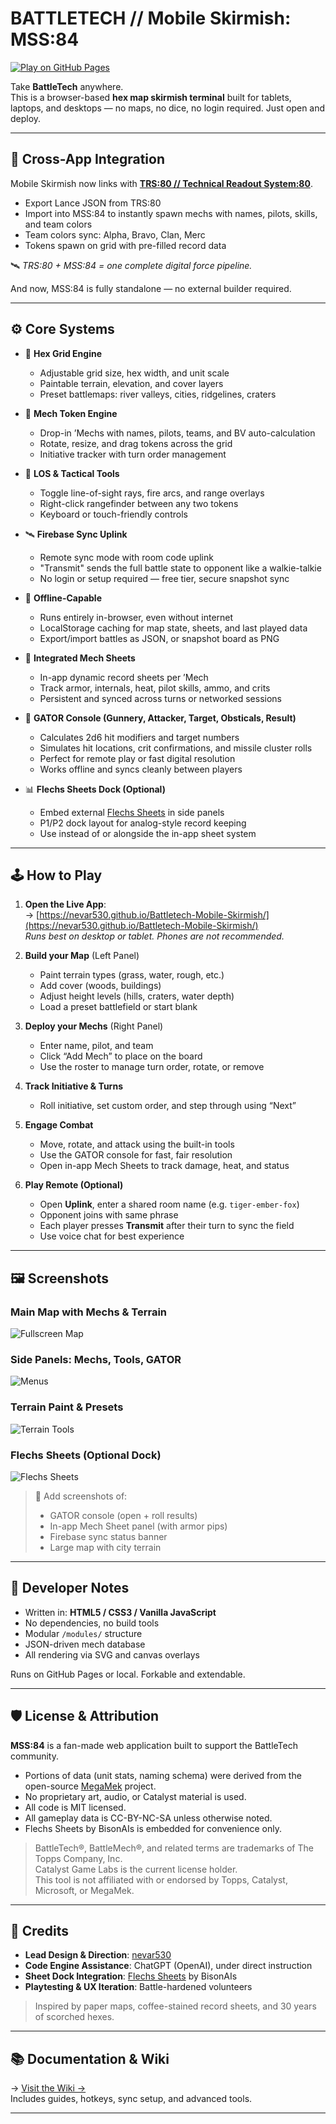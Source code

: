 # BATTLETECH // Mobile Skirmish: MSS:84

[![Play on GitHub Pages](https://img.shields.io/badge/Play%20Now-GitHub%20Pages-brightgreen?style=for-the-badge)](https://nevar530.github.io/Battletech-Mobile-Skirmish/)

Take **BattleTech** anywhere.  
This is a browser-based **hex map skirmish terminal** built for tablets, laptops, and desktops — no maps, no dice, no login required. Just open and deploy.

---

## 🔗 Cross-App Integration  

Mobile Skirmish now links with **[TRS:80 // Technical Readout System:80](https://nevar530.github.io/TRS80/)**.

- Export Lance JSON from TRS:80  
- Import into MSS:84 to instantly spawn mechs with names, pilots, skills, and team colors  
- Team colors sync: Alpha, Bravo, Clan, Merc  
- Tokens spawn on grid with pre-filled record data  

🛰 *TRS:80 + MSS:84 = one complete digital force pipeline.*

And now, MSS:84 is fully standalone — no external builder required.

---

## ⚙️ Core Systems

- 🧭 **Hex Grid Engine**
  - Adjustable grid size, hex width, and unit scale
  - Paintable terrain, elevation, and cover layers
  - Preset battlemaps: river valleys, cities, ridgelines, craters

- 🤖 **Mech Token Engine**
  - Drop-in ’Mechs with names, pilots, teams, and BV auto-calculation
  - Rotate, resize, and drag tokens across the grid
  - Initiative tracker with turn order management

- 🔭 **LOS & Tactical Tools**
  - Toggle line-of-sight rays, fire arcs, and range overlays
  - Right-click rangefinder between any two tokens
  - Keyboard or touch-friendly controls

- 🛰 **Firebase Sync Uplink**
  - Remote sync mode with room code uplink
  - "Transmit" sends the full battle state to opponent like a walkie-talkie
  - No login or setup required — free tier, secure snapshot sync

- 📡 **Offline-Capable**
  - Runs entirely in-browser, even without internet
  - LocalStorage caching for map state, sheets, and last played data
  - Export/import battles as JSON, or snapshot board as PNG

- 📄 **Integrated Mech Sheets**
  - In-app dynamic record sheets per ’Mech
  - Track armor, internals, heat, pilot skills, ammo, and crits
  - Persistent and synced across turns or networked sessions

- 🎯 **GATOR Console (Gunnery, Attacker, Target, Obsticals, Result)**
  - Calculates 2d6 hit modifiers and target numbers
  - Simulates hit locations, crit confirmations, and missile cluster rolls
  - Perfect for remote play or fast digital resolution
  - Works offline and syncs cleanly between players

- 📊 **Flechs Sheets Dock (Optional)**
  - Embed external [Flechs Sheets](https://sheets.flechs.net) in side panels
  - P1/P2 dock layout for analog-style record keeping
  - Use instead of or alongside the in-app sheet system

---

## 🕹 How to Play

1. **Open the Live App**:  
   → [https://nevar530.github.io/Battletech-Mobile-Skirmish/](https://nevar530.github.io/Battletech-Mobile-Skirmish/)  
   *Runs best on desktop or tablet. Phones are not recommended.*

2. **Build your Map** (Left Panel)
   - Paint terrain types (grass, water, rough, etc.)
   - Add cover (woods, buildings)
   - Adjust height levels (hills, craters, water depth)
   - Load a preset battlefield or start blank

3. **Deploy your Mechs** (Right Panel)
   - Enter name, pilot, and team
   - Click “Add Mech” to place on the board
   - Use the roster to manage turn order, rotate, or remove

4. **Track Initiative & Turns**
   - Roll initiative, set custom order, and step through using “Next”

5. **Engage Combat**
   - Move, rotate, and attack using the built-in tools
   - Use the GATOR console for fast, fair resolution
   - Open in-app Mech Sheets to track damage, heat, and status

6. **Play Remote (Optional)**
   - Open **Uplink**, enter a shared room name (e.g. `tiger-ember-fox`)
   - Opponent joins with same phrase
   - Each player presses **Transmit** after their turn to sync the field
   - Use voice chat for best experience

---

## 🖼 Screenshots

### Main Map with Mechs & Terrain  
![Fullscreen Map](images/fullscreen.png)

### Side Panels: Mechs, Tools, GATOR  
![Menus](images/menus.png)

### Terrain Paint & Presets  
![Terrain Tools](images/tools.png)

### Flechs Sheets (Optional Dock)  
![Flechs Sheets](images/flechsheet.png)

> 📌 Add screenshots of:  
> - GATOR console (open + roll results)  
> - In-app Mech Sheet panel (with armor pips)  
> - Firebase sync status banner  
> - Large map with city terrain  

---

## 🧰 Developer Notes

- Written in: **HTML5 / CSS3 / Vanilla JavaScript**
- No dependencies, no build tools
- Modular `/modules/` structure
- JSON-driven mech database
- All rendering via SVG and canvas overlays

Runs on GitHub Pages or local. Forkable and extendable.

---

## 🛡 License & Attribution

**MSS:84** is a fan-made web application built to support the BattleTech community.

- Portions of data (unit stats, naming schema) were derived from the open-source [MegaMek](https://megamek.org) project.
- No proprietary art, audio, or Catalyst material is used.
- All code is MIT licensed.
- All gameplay data is CC-BY-NC-SA unless otherwise noted.
- Flechs Sheets by BisonAIs is embedded for convenience only.

> BattleTech®, BattleMech®, and related terms are trademarks of The Topps Company, Inc.  
> Catalyst Game Labs is the current license holder.  
> This tool is not affiliated with or endorsed by Topps, Catalyst, Microsoft, or MegaMek.

---

## 🙏 Credits

- **Lead Design & Direction**: [nevar530](https://github.com/nevar530)  
- **Code Engine Assistance**: ChatGPT (OpenAI), under direct instruction  
- **Sheet Dock Integration**: [Flechs Sheets](https://sheets.flechs.net) by BisonAIs  
- **Playtesting & UX Iteration**: Battle-hardened volunteers

> Inspired by paper maps, coffee-stained record sheets, and 30 years of scorched hexes.

---

## 📚 Documentation & Wiki

→ [Visit the Wiki →](https://github.com/Nevar530/Battletech-Mobile-Skirmish/wiki)  
Includes guides, hotkeys, sync setup, and advanced tools.

---
